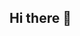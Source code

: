 ## Hi there 👋

<!--
**THEGOODBALL/THEGOODBALL** is a ✨ _special_ ✨ repository because its `README.md` (this file) appears on your GitHub profile.

Here are some ideas to get you started:

- 🔭 I’m currently working on python
- 🌱 I’m currently learning javascirpt and html

- 😄 Pronouns: he/him

[picture](https://github-readme-stats.vercel.app/api?username=thegoodball&theme=tokyonight&show_icons=true&hide_border=true&count_private=true)


